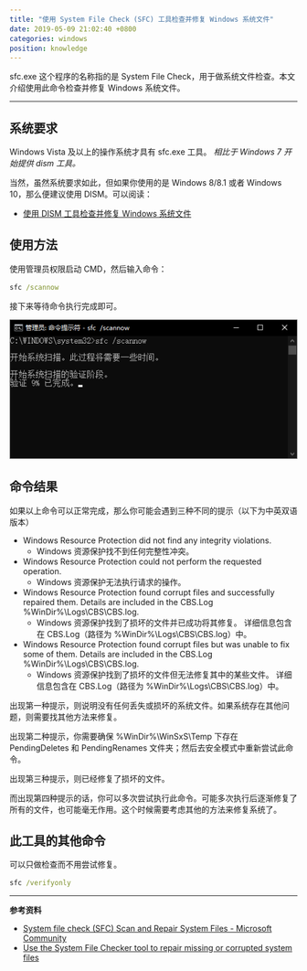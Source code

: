 ```yaml
---
title: "使用 System File Check (SFC) 工具检查并修复 Windows 系统文件"
date: 2019-05-09 21:02:40 +0800
categories: windows
position: knowledge
---
```


sfc.exe 这个程序的名称指的是 System File Check，用于做系统文件检查。本文介绍使用此命令检查并修复 Windows 系统文件。

---

<div id="toc"></div>

## 系统要求

Windows Vista 及以上的操作系统才具有 sfc.exe 工具。 *相比于 Windows 7 开始提供 dism 工具。*

当然，虽然系统要求如此，但如果你使用的是 Windows 8/8.1 或者 Windows 10，那么便建议使用 DISM。可以阅读：

- [使用 DISM 工具检查并修复 Windows 系统文件](/post/dism-restore-health)

## 使用方法

使用管理员权限启动 CMD，然后输入命令：

```cmd
sfc /scannow
```

接下来等待命令执行完成即可。

![sfc /scannow](/static/posts/2019-05-09-18-44-35.png)

## 命令结果

如果以上命令可以正常完成，那么你可能会遇到三种不同的提示（以下为中英双语版本）

- Windows Resource Protection did not find any integrity violations.
    - Windows 资源保护找不到任何完整性冲突。
- Windows Resource Protection could not perform the requested operation.
    - Windows 资源保护无法执行请求的操作。
- Windows Resource Protection found corrupt files and successfully repaired them. Details are included in the CBS.Log %WinDir%\Logs\CBS\CBS.log.
    - Windows 资源保护找到了损坏的文件并已成功将其修复。 详细信息包含在 CBS.Log（路径为 %WinDir%\Logs\CBS\CBS.log）中。
- Windows Resource Protection found corrupt files but was unable to fix some of them. Details are included in the CBS.Log %WinDir%\Logs\CBS\CBS.log.
    - Windows 资源保护找到了损坏的文件但无法修复其中的某些文件。 详细信息包含在 CBS.Log（路径为 %WinDir%\Logs\CBS\CBS.log）中。

出现第一种提示，则说明没有任何丢失或损坏的系统文件。如果系统存在其他问题，则需要找其他方法来修复。

出现第二种提示，你需要确保 %WinDir%\WinSxS\Temp 下存在 PendingDeletes 和 PendingRenames 文件夹；然后去安全模式中重新尝试此命令。

出现第三种提示，则已经修复了损坏的文件。

而出现第四种提示的话，你可以多次尝试执行此命令。可能多次执行后逐渐修复了所有的文件，也可能毫无作用。这个时候需要考虑其他的方法来修复系统了。

## 此工具的其他命令

可以只做检查而不用尝试修复。

```cmd
sfc /verifyonly
```

---

**参考资料**

- [System file check (SFC) Scan and Repair System Files - Microsoft Community](https://answers.microsoft.com/en-us/windows/forum/windows_10-update/system-file-check-sfc-scan-and-repair-system-files/bc609315-da1f-4775-812c-695b60477a93?auth=1)
- [Use the System File Checker tool to repair missing or corrupted system files](https://support.microsoft.com/en-us/help/929833/use-the-system-file-checker-tool-to-repair-missing-or-corrupted-system)
